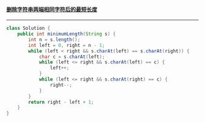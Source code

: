 #### <a href="https://leetcode.cn/problems/minimum-length-of-string-after-deleting-similar-ends/">删除字符串两端相同字符后的最短长度</a>

---------------

```java
class Solution {
    public int minimumLength(String s) {
        int n = s.length();
        int left = 0, right = n - 1;
        while (left < right && s.charAt(left) == s.charAt(right)) {
            char c = s.charAt(left);
            while (left <= right && s.charAt(left) == c) {
                left++;
            }
            while (left <= right && s.charAt(right) == c) {
                right--;
            }
        }
        return right - left + 1;
    }
}
```

